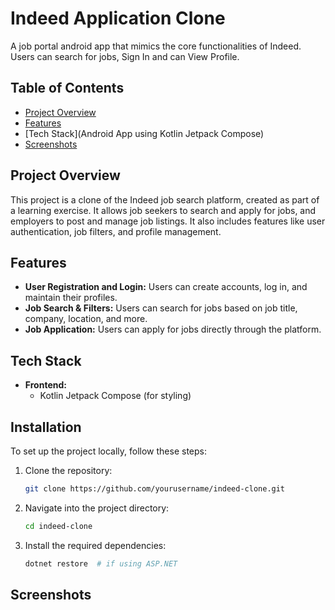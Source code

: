 # Indeed Application Clone

A job portal android app that mimics the core functionalities of Indeed. Users can search for jobs, Sign In and can View Profile.

## Table of Contents
- [Project Overview](#project-overview)
- [Features](#features)
- [Tech Stack](Android App using Kotlin Jetpack Compose)
- [Screenshots](#screenshots)

  
## Project Overview

This project is a clone of the Indeed job search platform, created as part of a learning exercise. It allows job seekers to search and apply for jobs, and employers to post and manage job listings. It also includes features like user authentication, job filters, and profile management.

## Features

- **User Registration and Login:** Users can create accounts, log in, and maintain their profiles.
- **Job Search & Filters:** Users can search for jobs based on job title, company, location, and more.
- **Job Application:** Users can apply for jobs directly through the platform.

## Tech Stack

- **Frontend:** 
  - Kotlin Jetpack Compose (for styling)
      
## Installation

To set up the project locally, follow these steps:

1. Clone the repository:

    ```bash
    git clone https://github.com/yourusername/indeed-clone.git
    ```

2. Navigate into the project directory:

    ```bash
    cd indeed-clone
    ```

3. Install the required dependencies:

    ```bash
    dotnet restore  # if using ASP.NET
    ```

## Screenshots
